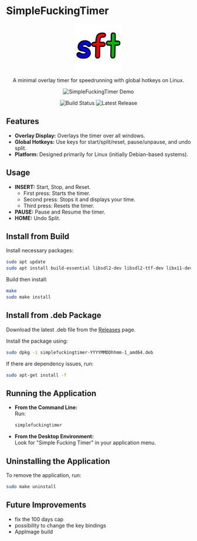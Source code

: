 # SimpleFuckingTimer

<div align="center">
  <img src="assets/sft-logo-256.png" alt="SimpleFuckingTimer Logo" width="128" />

A minimal overlay timer for speedrunning with global hotkeys on Linux.

  <img src="assets/demo.gif" alt="SimpleFuckingTimer Demo" width="1024" />

![Build Status](https://github.com/yetanotherf0rked/simplefuckingtimer/actions/workflows/build-deb.yml/badge.svg)
![Latest Release](https://img.shields.io/github/release/yetanotherf0rked/simplefuckingtimer.svg)


</div>

## Features
- **Overlay Display:** Overlays the timer over all windows.
- **Global Hotkeys:** Use keys for start/split/reset, pause/unpause, and undo split.
- **Platform:** Designed primarily for Linux (initially Debian-based systems).

## Usage
- **INSERT:** Start, Stop, and Reset.
  - First press: Starts the timer.
  - Second press: Stops it and displays your time.
  - Third press: Resets the timer.
- **PAUSE:** Pause and Resume the timer.
- **HOME:** Undo Split.

## Install from Build
Install necessary packages:
~~~bash
sudo apt update
sudo apt install build-essential libsdl2-dev libsdl2-ttf-dev libx11-dev
~~~

Build then install:
~~~bash
make
sudo make install
~~~

## Install from .deb Package
Download the latest .deb file from the [Releases](https://github.com/yetanotherf0rked/simplefuckingtimer/releases) page.

Install the package using:
~~~bash
sudo dpkg -i simplefuckingtimer-YYYYMMDDhhmm-1_amd64.deb
~~~

If there are dependency issues, run:
~~~bash
sudo apt-get install -f
~~~

## Running the Application
- **From the Command Line:**  
  Run:
  ~~~bash
  simplefuckingtimer
  ~~~
- **From the Desktop Environment:**  
  Look for "Simple Fucking Timer" in your application menu.

## Uninstalling the Application
To remove the application, run:
~~~bash
sudo make uninstall
~~~

## Future Improvements
- fix the 100 days cap
- possibility to change the key bindings
- AppImage build
